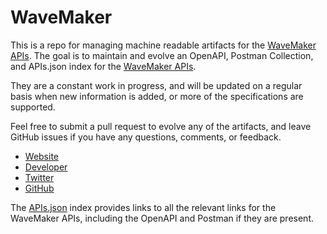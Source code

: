 # WaveMakerThis is a repo for managing machine readable artifacts for the [WaveMaker APIs](http://www.wavemaker.com/). The goal is to maintain and evolve an OpenAPI, Postman Collection, and APIs.json index for the [WaveMaker APIs](http://www.wavemaker.com/).They are a constant work in progress, and will be updated on a regular basis when new information is added, or more of the specifications are supported.Feel free to submit a pull request to evolve any of the artifacts, and leave GitHub issues if you have any questions, comments, or feedback.- [Website](http://www.wavemaker.com/)- [Developer](http://www.wavemaker.com/)- [Twitter](https://twitter.com/WaveMaker)- [GitHub](https://github.com/wavemaker)The [APIs.json](https://github.com/api-evangelist/wavemaker/blob/master/apis.json) index provides links to all the relevant links for the WaveMaker APIs, including the OpenAPI and Postman if they are present.